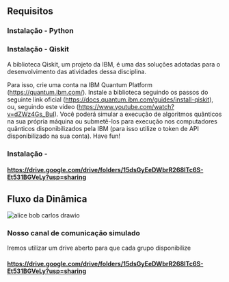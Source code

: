 ## Requisitos

### Instalação - Python

###  Instalação - Qiskit

A biblioteca Qiskit, um projeto da IBM, é uma das soluções adotadas para o desenvolvimento das atividades dessa disciplina.

Para isso, crie uma conta na IBM Quantum Platform (https://quantum.ibm.com/). Instale a biblioteca seguindo os passos do seguinte link oficial (https://docs.quantum.ibm.com/guides/install-qiskit), ou, seguindo este vídeo (https://www.youtube.com/watch?v=dZWz4Gs_BuI). Você poderá simular a execução de algoritmos quânticos na sua própria máquina ou submetê-los para execução nos computadores quânticos disponibilizados pela IBM (para isso utilize o token de API disponibilizado na sua conta). Have fun!

###  Instalação - 

#### https://drive.google.com/drive/folders/15dsGyEeDWbrR268lTc6S-Et531BGVeLy?usp=sharing
## Fluxo da Dinâmica
![alice bob carlos drawio](https://github.com/user-attachments/assets/b656db96-39d7-4428-859f-ce014e5995da)

### Nosso canal de comunicação simulado
Iremos utilizar um drive aberto para que cada grupo disponibilize 
#### https://drive.google.com/drive/folders/15dsGyEeDWbrR268lTc6S-Et531BGVeLy?usp=sharing
